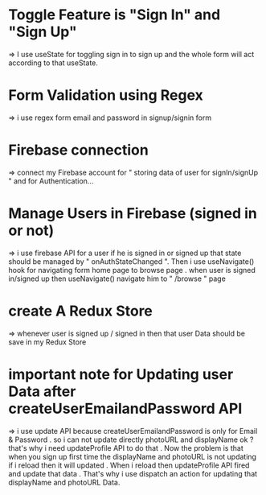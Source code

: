 # Toggle Feature is "Sign In" and "Sign Up"
=> I use useState for toggling sign in to sign up and the whole form will act according to that useState.

# Form Validation using Regex
=> i use regex form email and password in signup/signin form 

# Firebase connection
=> connect my Firebase account for " storing data of user for signIn/signUp " and for Authentication...

# Manage Users in Firebase (signed in or not)
=> i use firebase API for a user if he is signed in or signed up that state should be managed by " onAuthStateChanged ". Then i use useNavigate() hook for navigating form home page to browse page .
when user is signed in/signed up then useNavigate() navigate him to " /browse " page 

# create A Redux Store 
=> whenever user is signed up / signed in then that user Data should be save in my Redux Store 

# important note for Updating user Data after createUserEmailandPassword API
=> i use update API because createUserEmailandPassword is only for Email & Password . so i can not update directly photoURL and displayName ok ? that's why i need updateProfile API to do that . Now the problem is that when you sign up first time the displayName and photoURL is not updating if i reload then it will updated . When i reload then updateProfile API fired and update that data . That's why i use dispatch an action for updating that displayName and photoURL Data. 
